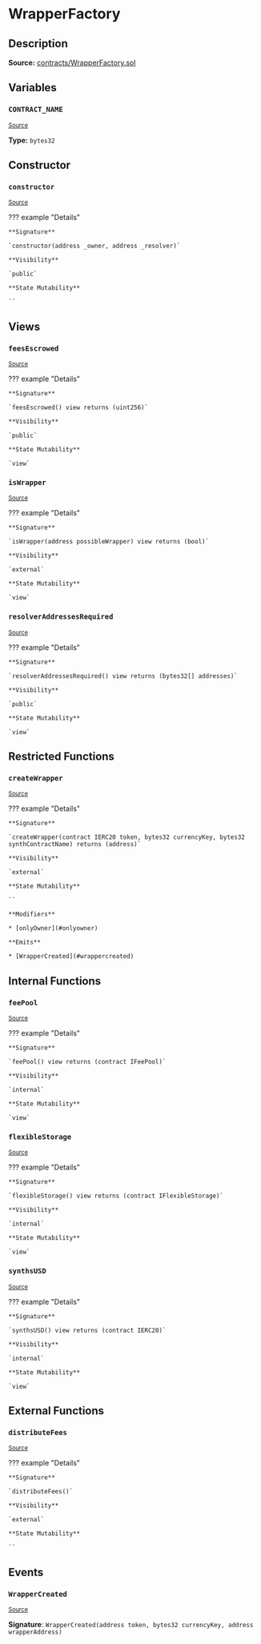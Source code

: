 # WrapperFactory

## Description

**Source:** [contracts/WrapperFactory.sol](https://github.com/Synthetixio/synthetix/tree/v2.57.1-alpha/contracts/WrapperFactory.sol)

## Variables

### `CONTRACT_NAME`

<sub>[Source](https://github.com/Synthetixio/synthetix/tree/v2.57.1-alpha/contracts/WrapperFactory.sol#L17)</sub>

**Type:** `bytes32`

## Constructor

### `constructor`

<sub>[Source](https://github.com/Synthetixio/synthetix/tree/v2.57.1-alpha/contracts/WrapperFactory.sol#L26)</sub>

??? example "Details"

    **Signature**

    `constructor(address _owner, address _resolver)`

    **Visibility**

    `public`

    **State Mutability**

    ``

## Views

### `feesEscrowed`

<sub>[Source](https://github.com/Synthetixio/synthetix/tree/v2.57.1-alpha/contracts/WrapperFactory.sol#L55)</sub>

??? example "Details"

    **Signature**

    `feesEscrowed() view returns (uint256)`

    **Visibility**

    `public`

    **State Mutability**

    `view`

### `isWrapper`

<sub>[Source](https://github.com/Synthetixio/synthetix/tree/v2.57.1-alpha/contracts/WrapperFactory.sol#L51)</sub>

??? example "Details"

    **Signature**

    `isWrapper(address possibleWrapper) view returns (bool)`

    **Visibility**

    `external`

    **State Mutability**

    `view`

### `resolverAddressesRequired`

<sub>[Source](https://github.com/Synthetixio/synthetix/tree/v2.57.1-alpha/contracts/WrapperFactory.sol#L28)</sub>

??? example "Details"

    **Signature**

    `resolverAddressesRequired() view returns (bytes32[] addresses)`

    **Visibility**

    `public`

    **State Mutability**

    `view`

## Restricted Functions

### `createWrapper`

<sub>[Source](https://github.com/Synthetixio/synthetix/tree/v2.57.1-alpha/contracts/WrapperFactory.sol#L69)</sub>

??? example "Details"

    **Signature**

    `createWrapper(contract IERC20 token, bytes32 currencyKey, bytes32 synthContractName) returns (address)`

    **Visibility**

    `external`

    **State Mutability**

    ``

    **Modifiers**

    * [onlyOwner](#onlyowner)

    **Emits**

    * [WrapperCreated](#wrappercreated)

## Internal Functions

### `feePool`

<sub>[Source](https://github.com/Synthetixio/synthetix/tree/v2.57.1-alpha/contracts/WrapperFactory.sol#L44)</sub>

??? example "Details"

    **Signature**

    `feePool() view returns (contract IFeePool)`

    **Visibility**

    `internal`

    **State Mutability**

    `view`

### `flexibleStorage`

<sub>[Source](https://github.com/Synthetixio/synthetix/tree/v2.57.1-alpha/contracts/WrapperFactory.sol#L40)</sub>

??? example "Details"

    **Signature**

    `flexibleStorage() view returns (contract IFlexibleStorage)`

    **Visibility**

    `internal`

    **State Mutability**

    `view`

### `synthsUSD`

<sub>[Source](https://github.com/Synthetixio/synthetix/tree/v2.57.1-alpha/contracts/WrapperFactory.sol#L36)</sub>

??? example "Details"

    **Signature**

    `synthsUSD() view returns (contract IERC20)`

    **Visibility**

    `internal`

    **State Mutability**

    `view`

## External Functions

### `distributeFees`

<sub>[Source](https://github.com/Synthetixio/synthetix/tree/v2.57.1-alpha/contracts/WrapperFactory.sol#L88)</sub>

??? example "Details"

    **Signature**

    `distributeFees()`

    **Visibility**

    `external`

    **State Mutability**

    ``

## Events

### `WrapperCreated`

<sub>[Source](https://github.com/Synthetixio/synthetix/tree/v2.57.1-alpha/contracts/WrapperFactory.sol#L99)</sub>

**Signature**: `WrapperCreated(address token, bytes32 currencyKey, address wrapperAddress)`
